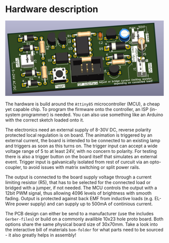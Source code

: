 # Hardware description

![alt text](strober_board.jpg "Title")

The hardware is build around the `Attiny85` microcontroller (MCU), a cheap yet capable chip. To program the firmware onto the controller, an ISP (in-system programmer) is needed. You can also use something like an Arduino with the correct sketch loaded onto it.

The electronics need an external supply of 8-30V DC, reverse polarity protected local regulation is on board. The animation is triggered by an external current, the board is intended to be connected to an existing lamp and triggers as soon as this turns on. The trigger input can accept a wide voltage range of 5 to at least 24V, with no concern to polarity. For testing there is also a trigger button on the board itself that simulates an external event. Trigger input is galvanically isolated from rest of curcuit via an opto-coupler, to avoid issues with matrix switching or split power rails.

The output is connected to the board supply voltage through a current limiting resistor (R5), that has to be selected for the connected load or bridged with a jumper, if not needed. The MCU controls the output with a 12bit PWM signal, thus allowing 4096 levels of brightness with smooth fading. Output is protected against back EMF from inductive loads (e.g. EL-Wire power supply) and can supply up to 500mA of continious current.

The PCB design can either be send to a manufacturer (use the includes `Gerber-files`) or build on a commonly availible 10x23 hole proto board. Both options share the same physical board size of 30x70mm. Take a look into the interactive bill of materials `bom-folder` for what parts need to be sourced - it also greatly helps in assembly!
